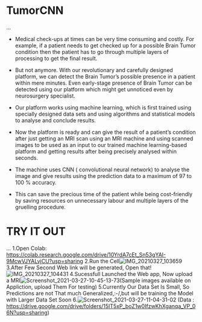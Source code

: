 # TumorCNN
...
- Medical check-ups at times can be very time consuming and costly. For example, if a patient needs to get checked up for a possible Brain Tumor condition then the patient has to go through multiple layers of processing to get the final result.

- But not anymore. With our revolutionary and carefully designed platform, we can detect the Brain Tumor’s possible presence in a patient within mere minutes. Even early-stage presence of Brain Tumor can be detected using our platform which might get unnoticed even by neurosurgery specialist. 

- Our platform works using machine learning, which is first trained using specially designed data sets and using algorithms and statistical models to analyse and conclude results. 

- Now the platform is ready and can give the result of a patient’s condition after just getting an MRI scan using an MRI machine and using scanned images to be used as an input to our trained machine learning-based platform and getting results after being precisely analysed within seconds. 

- The machine uses CNN ( convolutional neural network) to analyse the image and give results using the prediction data to a maximum of 97 to 100 % accuracy. 

- This can save the precious time of the patient while being cost-friendly by saving resources on unnecessary labour and multiple layers of the gruelling procedure.

# TRY IT OUT
...
1.Open Colab: https://colab.research.google.com/drive/10YrdA7cEt_Sn53gYAI-9McwVJYALvjCU?usp=sharing
2.Run the Cell![IMG_20210327_103659](https://user-images.githubusercontent.com/68856476/112710802-cb0bbb80-8ee9-11eb-8f1b-fd14299fb88a.jpg)
3.After Few Second Web link will be generated, Open that!![IMG_20210327_104431](https://user-images.githubusercontent.com/68856476/112710828-ec6ca780-8ee9-11eb-90af-d86d4e3e3a37.jpg)
4.Sucessfull Launched the Web app, Now upload a MRI![Screenshot_2021-03-27-10-45-13-73](https://user-images.githubusercontent.com/68856476/112710853-2b026200-8eea-11eb-8875-cbf753302b4a.jpg)(Sample images available on Appliction, upload Them For testing)
5.Currently Our Data Set Is Small, So Predictions are not That much Generalized,:-/,but will be training the Model with Larger Data Set Soon
6.![Screenshot_2021-03-27-11-04-31-02](https://user-images.githubusercontent.com/68856476/112711209-a533e600-8eec-11eb-9663-3934fcf8f290.jpg)
(Data : https://drive.google.com/drive/folders/15IT5xP_boZ1w0IfzwKhXganqa_VP_06N?usp=sharing)
